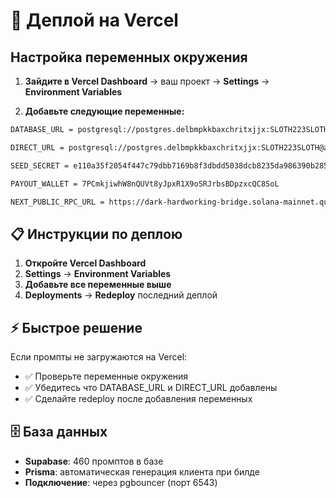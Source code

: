 # 🚀 Деплой на Vercel

## Настройка переменных окружения

1. **Зайдите в Vercel Dashboard** → ваш проект → **Settings** → **Environment Variables**

2. **Добавьте следующие переменные:**

```bash
DATABASE_URL = postgresql://postgres.delbmpkkbaxchritxjjx:SLOTH223SLOTH@aws-1-eu-north-1.pooler.supabase.com:6543/postgres?pgbouncer=true

DIRECT_URL = postgresql://postgres.delbmpkkbaxchritxjjx:SLOTH223SLOTH@aws-1-eu-north-1.pooler.supabase.com:5432/postgres

SEED_SECRET = e110a35f2054f447c79dbb7169b8f3dbdd5038dcb8235da986390b285893fe30

PAYOUT_WALLET = 7PCmkjiwhW8nQUVt8yJpxR1X9oSRJrbsBDpzxcQC8SoL

NEXT_PUBLIC_RPC_URL = https://dark-hardworking-bridge.solana-mainnet.quiknode.pro/326d9a4feaccfa1d9283e196753ea9727a4432f0
```

## 📋 Инструкции по деплою

1. **Откройте Vercel Dashboard**
2. **Settings** → **Environment Variables**
3. **Добавьте все переменные выше**
4. **Deployments** → **Redeploy** последний деплой

## ⚡ Быстрое решение

Если промпты не загружаются на Vercel:
- ✅ Проверьте переменные окружения
- ✅ Убедитесь что DATABASE_URL и DIRECT_URL добавлены
- ✅ Сделайте redeploy после добавления переменных

## 🗄️ База данных

- **Supabase**: 460 промптов в базе
- **Prisma**: автоматическая генерация клиента при билде
- **Подключение**: через pgbouncer (порт 6543)